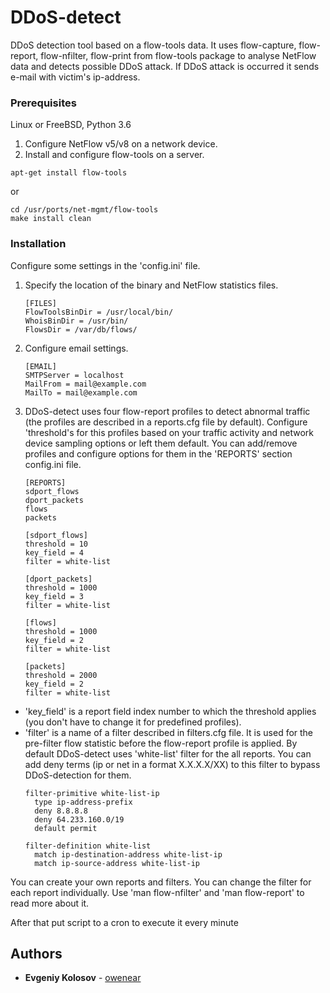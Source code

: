 # DDoS-detect
DDoS detection tool based on a flow-tools data.
It uses flow-capture, flow-report, flow-nfilter, flow-print from flow-tools package to analyse NetFlow data and detects possible DDoS attack.
If DDoS attack is occurred it sends e-mail with victim's ip-address.

### Prerequisites
Linux or FreeBSD, Python 3.6

1. Configure NetFlow v5/v8 on a network device.
2. Install and configure flow-tools on a server.
```
apt-get install flow-tools
```
or
```
cd /usr/ports/net-mgmt/flow-tools
make install clean
```

### Installation
Configure some settings in the 'config.ini' file.
1. Specify the location of the binary and NetFlow statistics files.
    ```
    [FILES]
    FlowToolsBinDir = /usr/local/bin/
    WhoisBinDir = /usr/bin/
    FlowsDir = /var/db/flows/
    ```
2. Configure email settings.
    ```
    [EMAIL]
    SMTPServer = localhost
    MailFrom = mail@example.com
    MailTo = mail@example.com
    ```   
3. DDoS-detect uses four flow-report profiles to detect abnormal traffic (the profiles are described in a reports.cfg file by default). Configure 'threshold's for this profiles based on your traffic activity and network device sampling options or left them default. You can add/remove profiles and configure options for them in the 'REPORTS' section config.ini file.
    ```
    [REPORTS]
    sdport_flows
    dport_packets
    flows
    packets

    [sdport_flows]
    threshold = 10
    key_field = 4
    filter = white-list
    
    [dport_packets]
    threshold = 1000
    key_field = 3
    filter = white-list
    
    [flows]
    threshold = 1000
    key_field = 2
    filter = white-list
    
    [packets]
    threshold = 2000
    key_field = 2
    filter = white-list
    ```
- 'key_field' is a report field index number to which the threshold applies (you don't have to change it for predefined profiles).
- 'filter' is a name of a filter described in filters.cfg file. It is used for the pre-filter flow statistic before the flow-report profile is applied. By default DDoS-detect uses 'white-list' filter for the all reports. You can add deny terms (ip or net in a format X.X.X.X/XX) to this filter to bypass DDoS-detection for them.
    ```
    filter-primitive white-list-ip
      type ip-address-prefix
      deny 8.8.8.8
      deny 64.233.160.0/19
      default permit
    
    filter-definition white-list
      match ip-destination-address white-list-ip
      match ip-source-address white-list-ip
    ```
You can create your own reports and filters. You can change the filter for each report individually.
Use 'man flow-nfilter' and 'man flow-report' to read more about it. 


After that put script to a cron to execute it every minute


## Authors

* **Evgeniy Kolosov** - [owenear](https://github.com/owenear)
